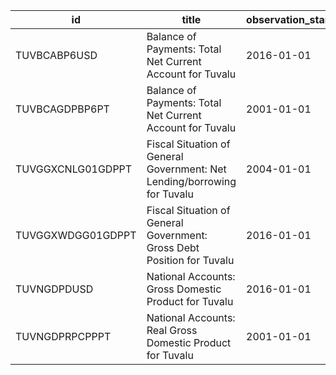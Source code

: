 | id                | title                                                                    | observation_start   | observation_end   |
|-------------------|--------------------------------------------------------------------------|---------------------|-------------------|
| TUVBCABP6USD      | Balance of Payments: Total Net Current Account for Tuvalu                | 2016-01-01          | 2024-01-01        |
| TUVBCAGDPBP6PT    | Balance of Payments: Total Net Current Account for Tuvalu                | 2001-01-01          | 2027-01-01        |
| TUVGGXCNLG01GDPPT | Fiscal Situation of General Government: Net Lending/borrowing for Tuvalu | 2004-01-01          | 2027-01-01        |
| TUVGGXWDGG01GDPPT | Fiscal Situation of General Government: Gross Debt Position for Tuvalu   | 2016-01-01          | 2024-01-01        |
| TUVNGDPDUSD       | National Accounts: Gross Domestic Product for Tuvalu                     | 2016-01-01          | 2024-01-01        |
| TUVNGDPRPCPPPT    | National Accounts: Real Gross Domestic Product for Tuvalu                | 2001-01-01          | 2027-01-01        |